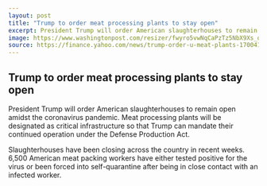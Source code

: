 ```yaml
---
layout: post
title: "Trump to order meat processing plants to stay open"
excerpt: President Trump will order American slaughterhouses to remain open amidst the coronavirus pandemic
image: https://www.washingtonpost.com/resizer/fwyro5vwNqCaPzTz5NbX9Xs_oPw=/1440x0/smart/arc-anglerfish-washpost-prod-washpost.s3.amazonaws.com/public/YH3N7D6OYA2FZIHAGYEWU56OSU.jpg
source: https://finance.yahoo.com/news/trump-order-u-meat-plants-170041467.html
---
```

## **Trump to order meat processing plants to stay open**

President Trump will order American slaughterhouses to remain open amidst the coronavirus pandemic. Meat processing plants will be designated as critical infrastructure so that Trump can mandate their continued operation under the Defense Production Act.

Slaughterhouses have been closing across the country in recent weeks. 6,500 American meat packing workers have either tested positive for the virus or been forced into self-quarantine after being in close contact with an infected worker.
